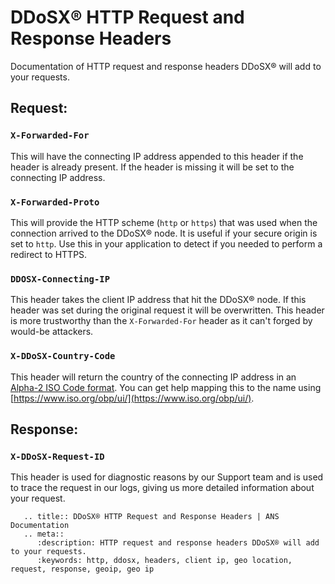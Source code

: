 # DDoSX® HTTP Request and Response Headers

Documentation of HTTP request and response headers DDoSX® will add to your requests.

## Request:

### `X-Forwarded-For`
This will have the connecting IP address appended to this header if the header is already present. If the header is missing it will be set to the connecting IP address.

### `X-Forwarded-Proto`
This will provide the HTTP scheme (`http` or `https`) that was used when the connection arrived to the DDoSX® node. It is useful if your secure origin is set to `http`. Use this in your application to detect if you needed to perform a redirect to HTTPS.

### `DDOSX-Connecting-IP`
This header takes the client IP address that hit the DDoSX® node. If this header was set during the original request it will be overwritten. This header is more trustworthy than the `X-Forwarded-For` header as it can't forged by would-be attackers.

### `X-DDoSX-Country-Code`
This header will return the country of the connecting IP address in an [Alpha-2 ISO Code format](https://en.wikipedia.org/wiki/List_of_ISO_3166_country_codes). You can get help mapping this to the name using [https://www.iso.org/obp/ui/](https://www.iso.org/obp/ui/).

## Response:

### `X-DDoSX-Request-ID`
This header is used for diagnostic reasons by our Support team and is used to trace the request in our logs, giving us more detailed information about your request.


```eval_rst
   .. title:: DDoSX® HTTP Request and Response Headers | ANS Documentation
   .. meta::
      :description: HTTP request and response headers DDoSX® will add to your requests.
      :keywords: http, ddosx, headers, client ip, geo location, request, response, geoip, geo ip
```

